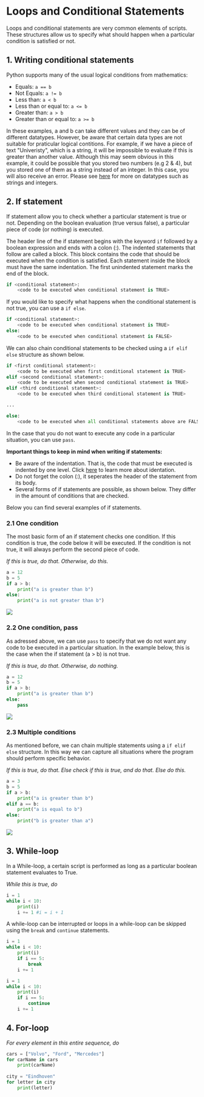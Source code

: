 # Loops and Conditional Statements

Loops and conditional statements are very common elements of scripts. These structures allow us to specify what should happen when a particular condition is satisfied or not. 

## 1. Writing conditional statements

Python supports many of the usual logical conditions from mathematics:

- Equals: ```a == b```
- Not Equals: ```a != b```
- Less than: ```a < b```
- Less than or equal to: ```a <= b```
- Greater than: ```a > b```
- Greater than or equal to: ```a >= b```

In these examples, a and b can take different values and they can be of different datatypes. However, be aware that certain data types are not suitable for praticular logical contitions. For example, if we have a piece of text "Univeristy", which is a string, it will be impossible to evaluate if this is greater than another value. Although this may seem obvious in this example, it could be possible that you stored two numbers (e.g 2 & 4), but you stored one of them as a string instead of an integer. In this case, you will also receive an error. Please see [here](01_02_LanguageFeatures.md) for more on datatypes such as strings and integers.

## 2. If statement
If statement allow you to check whether a particular statement is true or not. Depending on the boolean evaluation (true versus false), a particular piece of code (or nothing) is executed. 

The header line of the if statement begins with the keyword ```if``` followed by a boolean expression and ends with a colon (:). The indented statements that follow are called a block. This block contains the code that should be executed when the condition is satisfied. Each statement inside the block must have the same indentation. The first unindented statement marks the end of the block. 

```python
if <conditional statement>:
	<code to be executed when conditional statement is TRUE>
```

If you would like to specify what happens when the conditional statement is not true, you can use a ```if else```. 

```python
if <conditional statement>:
	<code to be executed when conditional statement is TRUE>
else:
	<code to be executed when conditional statement is FALSE>
```

We can also chain conditional statements to be checked using a ```if elif else``` structure as shown below.

```python
if <first conditional statement>:
	<code to be executed when first conditional statement is TRUE>
elif <second conditional statement>:
	<code to be executed when second conditional statement is TRUE>
elif <third conditional statement>:
	<code to be executed when third conditional statement is TRUE>

...

else:
	<code to be executed when all conditional statements above are FALSE>
```

In the case that you do not want to execute any code in a particular situation, you can use ```pass```.

**Important things to keep in mind when writing if statements:**
* Be aware of the indentation. That is, the code that must be executed is indented by one level. Click [here](06_Help.md) to learn more about identation.
* Do not forget the colon (:), it seperates the header of the statement from its body.
* Several forms of if statements are possible, as shown below. They differ in the amount of conditions that are checked. 

Below you can find several examples of if statements.

### 2.1 One condition

The most basic form of an if statement checks one condition. If this condition is true, the code below it will be executed. If the condition is not true, it will always perform the second piece of code.

*If this is true, do that. Otherwise, do this.*

```python
a = 12
b = 5
if a > b:
	print("a is greater than b")
else:
	print("a is not greater than b")
```

![](../../images/01_03/1.png)

### 2.2 One condition, pass

As adressed above, we can use ```pass``` to specify that we do not want any code to be executed in a particular situation. In the example below, this is the case when the if statement (a > b) is not true.

*If this is true, do that. Otherwise, do nothing.*

```python
a = 12
b = 5
if a > b:
	print("a is greater than b")
else:
	pass
```
![](../../images/01_03/2.png)

### 2.3 Multiple conditions

As mentioned before, we can chain multiple statements using a ```if elif else``` structure. In this way we can capture all situations where the program should perform specific behavior.

*If this is true, do that. Else check if this is true, and do that. Else do this.*

```python
a = 3
b = 5
if a > b:
	print("a is greater than b")
elif a == b:
	print("a is equal to b")
else:
	print("b is greater than a")
```

![](../../images/01_03/3.png)

## 3. While-loop
In a While-loop, a certain script is performed as long as a particular boolean statement evaluates to True.

*While this is true, do*

```python
i = 1
while i < 10:
	print(i)
	i += 1 #i = i + 1
```

A while-loop can be interrupted or loops in a while-loop can be skipped using the ```break``` and ```continue``` statements.

```python
i = 1
while i < 10:
	print(i)
	if i == 5:
		break
	i += 1

i = 1
while i < 10:
	print(i)
	if i == 5:
		continue
	i += 1
```

## 4. For-loop
*For every element in this entire sequence, do*

```python
cars = ["Volvo", "Ford", "Mercedes"]
for carName in cars
	print(carName)
		
city = "Eindhoven"
for letter in city
	print(letter)
```








